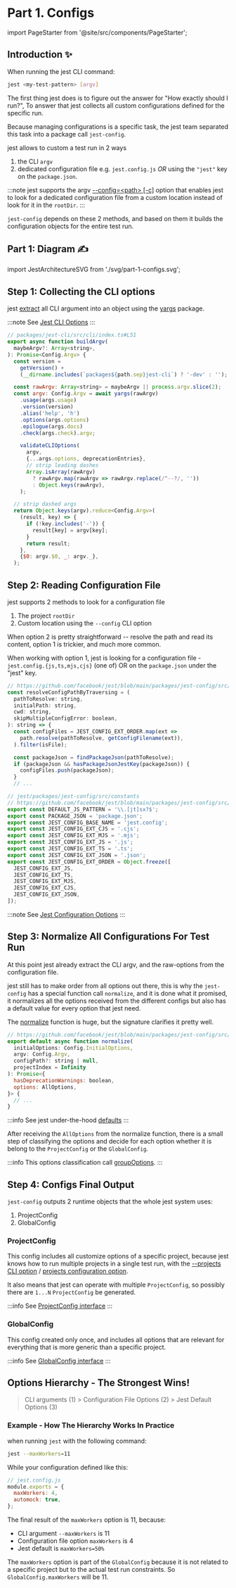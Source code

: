 # Part 1. Configs

import PageStarter from '@site/src/components/PageStarter';

<PageStarter />

## Introduction ✨

When running the jest CLI command:

```bash
jest <my-test-pattern> [argv]

```

The first thing jest does is to figure out the answer for "How exactly should I run?", To answer that jest collects all custom configurations defined for the specific run.

Because managing configurations is a specific task, the jest team separated this task into a package call `jest-config`.

jest allows to custom a test run in 2 ways

1. the CLI `argv`
2. dedicated configuration file e.g. `jest.config.js` _OR_ using the `"jest"` key on the `package.json`.

:::note
jest supports the argv [--config=\<path\> [-c]](https://jestjs.io/docs/cli#--configpath) option
that enables jest to look for a dedicated configuration file from a custom location instead of look for it in the `rootDir`.
:::

`jest-config` depends on these 2 methods, and based on them it builds the configuration objects for the entire test run.

## Part 1: Diagram ✍️

import JestArchitectureSVG from './svg/part-1-configs.svg';

<JestArchitectureSVG />

## Step 1: Collecting the CLI options

jest [extract](https://github.com/facebook/jest/blob/e21c5aba950f6019bbfde2f8233ac96d1fcaef42/packages/jest-cli/src/cli/index.ts#L51) all CLI argument into an object using the [yargs](https://github.com/yargs/yargs) package.

:::note
See [Jest CLI Options](https://jestjs.io/docs/cli)
:::

```js
// packages/jest-cli/src/cli/index.ts#L51
export async function buildArgv(
  maybeArgv?: Array<string>,
): Promise<Config.Argv> {
  const version =
    getVersion() +
    (__dirname.includes(`packages${path.sep}jest-cli`) ? '-dev' : '');

  const rawArgv: Array<string> = maybeArgv || process.argv.slice(2);
  const argv: Config.Argv = await yargs(rawArgv)
    .usage(args.usage)
    .version(version)
    .alias('help', 'h')
    .options(args.options)
    .epilogue(args.docs)
    .check(args.check).argv;

    validateCLIOptions(
      argv,
      {...args.options, deprecationEntries},
      // strip leading dashes
      Array.isArray(rawArgv)
        ? rawArgv.map(rawArgv => rawArgv.replace(/^--?/, ''))
        : Object.keys(rawArgv),
    );

  // strip dashed args
  return Object.keys(argv).reduce<Config.Argv>(
    (result, key) => {
      if (!key.includes('-')) {
        result[key] = argv[key];
      }
      return result;
    },
    {$0: argv.$0, _: argv._},
  );
```

## Step 2: Reading Configuration File

jest supports 2 methods to look for a configuration file

1. The project `rootDir`
2. Custom location using the `--config` CLI option

When option 2 is pretty straightforward -- resolve the path and read its content, option 1 is trickier, and much more common.

When working with option 1, jest is looking for a configuration file - `jest.config.{js,ts,mjs,cjs}` (one of) OR on the `package.json` under the "jest" key.

```js
// https://github.com/facebook/jest/blob/main/packages/jest-config/src/resolveConfigPath.ts#L67
const resolveConfigPathByTraversing = (
  pathToResolve: string,
  initialPath: string,
  cwd: string,
  skipMultipleConfigError: boolean,
): string => {
  const configFiles = JEST_CONFIG_EXT_ORDER.map(ext =>
    path.resolve(pathToResolve, getConfigFilename(ext)),
  ).filter(isFile);

  const packageJson = findPackageJson(pathToResolve);
  if (packageJson && hasPackageJsonJestKey(packageJson)) {
    configFiles.push(packageJson);
  }
  // ...

// jest/packages/jest-config/src/constants
// https://github.com/facebook/jest/blob/main/packages/jest-config/src/constants.ts
export const DEFAULT_JS_PATTERN = '\\.[jt]sx?$';
export const PACKAGE_JSON = 'package.json';
export const JEST_CONFIG_BASE_NAME = 'jest.config';
export const JEST_CONFIG_EXT_CJS = '.cjs';
export const JEST_CONFIG_EXT_MJS = '.mjs';
export const JEST_CONFIG_EXT_JS = '.js';
export const JEST_CONFIG_EXT_TS = '.ts';
export const JEST_CONFIG_EXT_JSON = '.json';
export const JEST_CONFIG_EXT_ORDER = Object.freeze([
  JEST_CONFIG_EXT_JS,
  JEST_CONFIG_EXT_TS,
  JEST_CONFIG_EXT_MJS,
  JEST_CONFIG_EXT_CJS,
  JEST_CONFIG_EXT_JSON,
]);
```

:::note
See [Jest Configuration Options](https://jestjs.io/docs/configuration)
:::

## Step 3: Normalize All Configurations For Test Run

At this point jest already extract the CLI argv, and the raw-options from the configuration file.

jest still has to make order from all options out there, this is why the `jest-config` has a special function call `normalize`, and it is done what it promised, it normalizes all the options received from the different configs but also has a default value for every option that jest need.

The [normalize](https://github.com/facebook/jest/blob/main/packages/jest-config/src/normalize.ts#L485) function is huge, but the signature clarifies it pretty well.

```js
// https://github.com/facebook/jest/blob/main/packages/jest-config/src/normalize.ts#L485
export default async function normalize(
  initialOptions: Config.InitialOptions,
  argv: Config.Argv,
  configPath?: string | null,
  projectIndex = Infinity
): Promise<{
  hasDeprecationWarnings: boolean,
  options: AllOptions,
}> {
  // ...
}
```

:::info
See jest under-the-hood [defaults](https://github.com/facebook/jest/blob/main/packages/jest-config/src/Defaults.ts)
:::

After receiving the `AllOptions` from the normalize function, there is a small step of classifying the options and decide for each option whether it is belong to the `ProjectConfig` or the `GlobalConfig`.

:::info
This options classification call [groupOptions](https://github.com/facebook/jest/blob/main/packages/jest-config/src/index.ts#L110).
:::

## Step 4: Configs Final Output

`jest-config` outputs 2 runtime objects that the whole jest system uses:

1. ProjectConfig
2. GlobalConfig

### ProjectConfig

This config includes all customize options of a specific project, because jest knows how to run multiple projects in a single test run, with the [--projects CLI option](https://jestjs.io/docs/cli#--projects-path1--pathn) / [projects configuration option](https://jestjs.io/docs/configuration#projects-arraystring--projectconfig).

It also means that jest can operate with multiple `ProjectConfig`, so possibly there are `1...N` `ProjectConfig` be generated.

:::info
See [ProjectConfig interface](https://github.com/facebook/jest/blob/main/packages/jest-types/src/Config.ts#L421)
:::

### GlobalConfig

This config created only once, and includes all options that are relevant for everything that is more generic than a specific project.

:::info
See [GlobalConfig interface](https://github.com/facebook/jest/blob/main/packages/jest-types/src/Config.ts#357)
:::

## Options Hierarchy - The Strongest Wins!

> CLI arguments (1) > Configuration File Options (2) > Jest Default Options (3)

### Example - How The Hierarchy Works In Practice

when running `jest` with the following command:

```bash
jest --maxWorkers=11
```

While your configuration defined like this:

```js
// jest.config.js
module.exports = {
  maxWorkers: 4,
  automock: true,
};
```

The final result of the `maxWorkers` option is 11, because:

- CLI argument `--maxWorkers` is 11
- Configuration file option `maxWorkers` is 4
- Jest default is `maxWorkers=50%`

The `maxWorkers` option is part of the `GlobalConfig` because it is not related to a specific project but to the actual test run constraints.
So `GlobalConfig.maxWorkers` will be 11.
